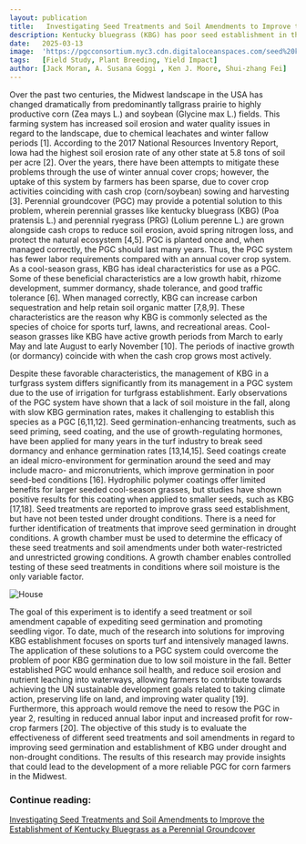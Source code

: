 ```yaml
---
layout: publication
title:   Investigating Seed Treatments and Soil Amendments to Improve the Establishment of Kentucky Bluegrass as a Perennial Groundcover
description: Kentucky bluegrass (KBG) has poor seed establishment in the fall when used as a perennial groundcover in corn production. This study was conducted to investigate the effect of various seed treatments and soil amendments on the establishment of KBG under drought and non-drought conditions, simulated in a growth chamber.
date:   2025-03-13
image:  'https://pgcconsortium.nyc3.cdn.digitaloceanspaces.com/seed%20kentucky%20bluegrass.png'
tags:   [Field Study, Plant Breeding, Yield Impact]
author: [Jack Moran, A. Susana Goggi , Ken J. Moore, Shui-zhang Fei]
---
```


Over the past two centuries, the Midwest landscape in the USA has changed dramatically from predominantly tallgrass prairie to highly productive corn (Zea mays L.) and soybean (Glycine max L.) fields. This farming system has increased soil erosion and water quality issues in regard to the landscape, due to chemical leachates and winter fallow periods [1]. According to the 2017 National Resources Inventory Report, Iowa had the highest soil erosion rate of any other state at 5.8 tons of soil per acre [2]. Over the years, there have been attempts to mitigate these problems through the use of winter annual cover crops; however, the uptake of this system by farmers has been sparse, due to cover crop activities coinciding with cash crop (corn/soybean) sowing and harvesting [3].
Perennial groundcover (PGC) may provide a potential solution to this problem, wherein perennial grasses like kentucky bluegrass (KBG) (Poa pratensis L.) and perennial ryegrass (PRG) (Lolium perenne L.) are grown alongside cash crops to reduce soil erosion, avoid spring nitrogen loss, and protect the natural ecosystem [4,5]. PGC is planted once and, when managed correctly, the PGC should last many years. Thus, the PGC system has fewer labor requirements compared with an annual cover crop system. As a cool-season grass, KBG has ideal characteristics for use as a PGC. Some of these beneficial characteristics are a low growth habit, rhizome development, summer dormancy, shade tolerance, and good traffic tolerance [6]. When managed correctly, KBG can increase carbon sequestration and help retain soil organic matter [7,8,9]. These characteristics are the reason why KBG is commonly selected as the species of choice for sports turf, lawns, and recreational areas. Cool-season grasses like KBG have active growth periods from March to early May and late August to early November [10]. The periods of inactive growth (or dormancy) coincide with when the cash crop grows most actively.


Despite these favorable characteristics, the management of KBG in a turfgrass system differs significantly from its management in a PGC system due to the use of irrigation for turfgrass establishment. Early observations of the PGC system have shown that a lack of soil moisture in the fall, along with slow KBG germination rates, makes it challenging to establish this species as a PGC [6,11,12]. Seed germination-enhancing treatments, such as seed priming, seed coating, and the use of growth-regulating hormones, have been applied for many years in the turf industry to break seed dormancy and enhance germination rates [13,14,15]. Seed coatings create an ideal micro-environment for germination around the seed and may include macro- and micronutrients, which improve germination in poor seed-bed conditions [16]. Hydrophilic polymer coatings offer limited benefits for larger seeded cool-season grasses, but studies have shown positive results for this coating when applied to smaller seeds, such as KBG [17,18]. Seed treatments are reported to improve grass seed establishment, but have not been tested under drought conditions. There is a need for further identification of treatments that improve seed germination in drought conditions. A growth chamber must be used to determine the efficacy of these seed treatments and soil amendments under both water-restricted and unrestricted growing conditions. A growth chamber enables controlled testing of these seed treatments in conditions where soil moisture is the only variable factor.


<div class="gallery-box">
  <div class="gallery">
    <img src="https://pgcconsortium.nyc3.cdn.digitaloceanspaces.com/image.png" loading="lazy" alt="House">
  </div>
</div>


The goal of this experiment is to identify a seed treatment or soil amendment capable of expediting seed germination and promoting seedling vigor. To date, much of the research into solutions for improving KBG establishment focuses on sports turf and intensively managed lawns. The application of these solutions to a PGC system could overcome the problem of poor KBG germination due to low soil moisture in the fall. Better established PGC would enhance soil health, and reduce soil erosion and nutrient leaching into waterways, allowing farmers to contribute towards achieving the UN sustainable development goals related to taking climate action, preserving life on land, and improving water quality [19]. Furthermore, this approach would remove the need to resow the PGC in year 2, resulting in reduced annual labor input and increased profit for row-crop farmers [20]. The objective of this study is to evaluate the effectiveness of different seed treatments and soil amendments in regard to improving seed germination and establishment of KBG under drought and non-drought conditions. The results of this research may provide insights that could lead to the development of a more reliable PGC for corn farmers in the Midwest.


### Continue reading:
[ Investigating Seed Treatments and Soil Amendments to Improve the Establishment of Kentucky Bluegrass as a Perennial Groundcover](https://www.mdpi.com/2674-1024/4/1/16)